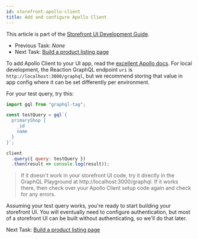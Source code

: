 ```yaml
---
id: storefront-apollo-client
title: Add and configure Apollo Client
---
```


This article is part of the [Storefront UI Development Guide](./storefront-intro.md).
- Previous Task: *None*
- Next Task: [Build a product listing page](./storefront-product-listing-page.md)

To add Apollo Client to your UI app, read the [excellent Apollo docs](https://www.apollographql.com/docs/react/get-started/). For local development, the Reaction GraphQL endpoint `uri` is `http://localhost:3000/graphql`, but we recommend storing that value in app config where it can be set differently per environment.

For your test query, try this:

```js
import gql from "graphql-tag";

const testQuery = gql`{
  primaryShop {
    _id
    name
  }
}`;

client
  .query({ query: testQuery })
  .then(result => console.log(result));
```

> If it doesn't work in your storefront UI code, try it directly in the GraphQL Playground at http://localhost:3000/graphql. If it works there, then check over your Apollo Client setup code again and check for any errors.

Assuming your test query works, you're ready to start building your storefront UI. You will eventually need to configure authentication, but most of a storefront UI can be built without authenticating, so we'll do that later.

Next Task: [Build a product listing page](./storefront-product-listing-page.md)
